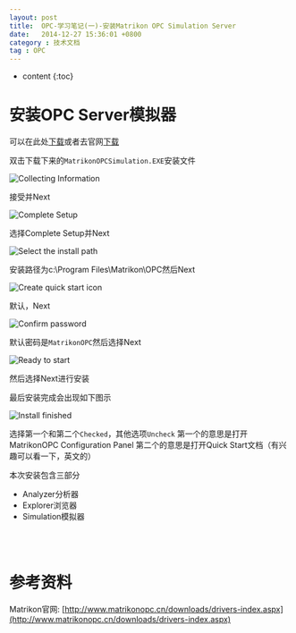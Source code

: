 ```yaml
---
layout: post
title:  OPC-学习笔记(一)-安装Matrikon OPC Simulation Server
date:   2014-12-27 15:36:01 +0800
category : 技术文档
tag : OPC
---
```


* content
{:toc}

 
安装OPC Server模拟器
================================

可以在此处[下载](/resources/opc/MatrikonOPCSimulation.EXE)或者去官网[下载](http://www.matrikonopc.cn/downloads/drivers-index.aspx)

双击下载下来的`MatrikonOPCSimulation.EXE`安装文件

![Collecting Information](/images/blog/opc/1_install_matrikon_simulation_server/1_collecting_information.png)

接受并Next

![Complete Setup](/images/blog/opc/1_install_matrikon_simulation_server/2_complete_setup.png)

选择Complete Setup并Next

![Select the install path](/images/blog/opc/1_install_matrikon_simulation_server/3_install_path.png)

安装路径为c:\Program Files\Matrikon\OPC然后Next

![Create quick start icon](/images/blog/opc/1_install_matrikon_simulation_server/4_create_quick_icon.png)

默认，Next

![Confirm password](/images/blog/opc/1_install_matrikon_simulation_server/5_password.png)

默认密码是`MatrikonOPC`然后选择Next

![Ready to start](/images/blog/opc/1_install_matrikon_simulation_server/6_ready_to_start.png)

然后选择Next进行安装

最后安装完成会出现如下图示

![Install finished](/images/blog/opc/1_install_matrikon_simulation_server/7_install_finish.png)

选择第一个和第二个`Checked`，其他选项`Uncheck`
第一个的意思是打开MatrikonOPC Configuration Panel
第二个的意思是打开Quick Start文档（有兴趣可以看一下，英文的）

本次安装包含三部分

* Analyzer分析器
* Explorer浏览器
* Simulation模拟器

<br>
<br>

参考资料
================================

Matrikon官网: [http://www.matrikonopc.cn/downloads/drivers-index.aspx](http://www.matrikonopc.cn/downloads/drivers-index.aspx)
